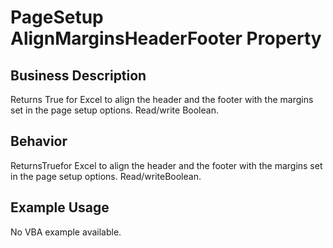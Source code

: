 # PageSetup AlignMarginsHeaderFooter Property

## Business Description
Returns True for Excel to align the header and the footer with the margins set in the page setup options. Read/write Boolean.

## Behavior
ReturnsTruefor Excel to align the header and the footer with the margins set in the page setup options. Read/writeBoolean.

## Example Usage
No VBA example available.